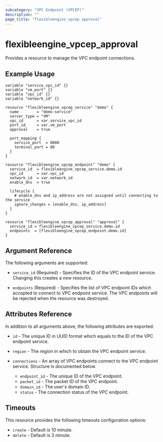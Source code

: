```yaml
---
subcategory: "VPC Endpoint (VPCEP)"
description: ""
page_title: "flexibleengine_vpcep_approval"
---
```


# flexibleengine_vpcep_approval

Provides a resource to manage the VPC endpoint connections.

## Example Usage

```hcl
variable "service_vpc_id" {}
variable "vm_port" {}
variable "vpc_id" {}
variable "network_id" {}

resource "flexibleengine_vpcep_service" "demo" {
  name        = "demo-service"
  server_type = "VM"
  vpc_id      = var.service_vpc_id
  port_id     = var.vm_port
  approval    = true

  port_mapping {
    service_port  = 8080
    terminal_port = 80
  }
}

resource "flexibleengine_vpcep_endpoint" "demo" {
  service_id  = flexibleengine_vpcep_service.demo.id
  vpc_id      = var.vpc_id
  network_id  = var.network_id
  enable_dns  = true

  lifecycle {
    # enable_dns and ip_address are not assigned until connecting to the service
    ignore_changes = [enable_dns, ip_address]
  }
}

resource "flexibleengine_vpcep_approval" "approval" {
  service_id = flexibleengine_vpcep_service.demo.id
  endpoints  = [flexibleengine_vpcep_endpoint.demo.id]
}
```

## Argument Reference

The following arguments are supported:

* `service_id` (Required) - Specifies the ID of the VPC endpoint service. Changing this creates a new resource.

* `endpoints` (Required) - Specifies the list of VPC endpoint IDs which accepted to connect to VPC endpoint service.
    The VPC endpoints will be rejected when the resource was destroyed.

## Attributes Reference

In addition to all arguments above, the following attributes are exported:

* `id` - The unique ID in UUID format which equals to the ID of the VPC endpoint service.

* `region` - The region in which to obtain the VPC endpoint service.

* `connections` - An array of VPC endpoints connect to the VPC endpoint service. Structure is documented below.
    - `endpoint_id` - The unique ID of the VPC endpoint.
    - `packet_id` - The packet ID of the VPC endpoint.
    - `domain_id` - The user's domain ID.
    - `status` - The connection status of the VPC endpoint.

## Timeouts

This resource provides the following timeouts configuration options:

* `create` - Default is 10 minute.
* `delete` - Default is 3 minute.
